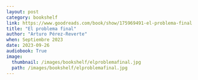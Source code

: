 ```yaml
---
layout: post
category: bookshelf
link: https://www.goodreads.com/book/show/175969491-el-problema-final
title: "El problema final"
author: "Arturo Pérez-Reverte"
when: Septiembre 2023
date: 2023-09-26
audiobook: True
image:
  thumbnail: /images/bookshelf/elproblemafinal.jpg
  path: /images/bookshelf/elproblemafinal.jpg
---
```

